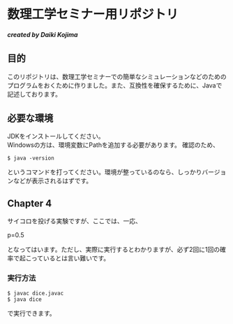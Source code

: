 # 数理工学セミナー用リポジトリ
##### created by Daiki Kojima
## 目的
このリポジトリは、数理工学セミナーでの簡単なシミュレーションなどのためのプログラムをおくために作りました。また、互換性を確保するために、Javaで記述しております。
## 必要な環境
JDKをインストールしてください。</br>
Windowsの方は、環境変数にPathを追加する必要があります。
確認のため、
```
$ java -version
```
というコマンドを打ってください。環境が整っているのなら、しっかりバージョンなどが表示されるはずです。
## Chapter 4
サイコロを投げる実験ですが、ここでは、一応、

p=0.5

となってはいます。ただし、実際に実行するとわかりますが、必ず2回に1回の確率で起こっているとは言い難いです。
### 実行方法
```
$ javac dice.javac
$ java dice
```
で実行できます。
